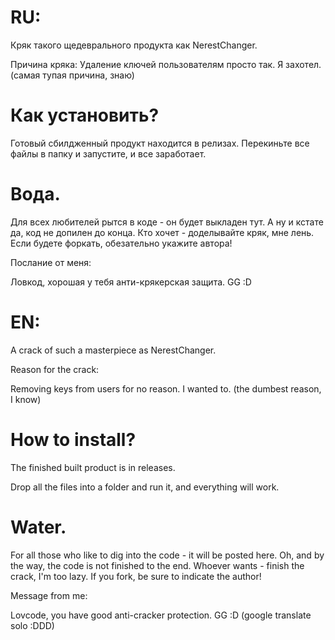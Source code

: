 # RU:

Кряк такого щедеврального продукта как NerestChanger.

Причина кряка: 
Удаление ключей пользователям просто так. 
Я захотел. (самая тупая причина, знаю) 

# Как установить?

Готовый сбилдженный продукт находится в релизах. 
Перекиньте все файлы в папку и запустите, и все заработает.

# Вода.

Для всех любителей рытся в коде - он будет выкладен тут. 
А ну и кстате да, код не допилен до конца. Кто хочет - доделывайте кряк, мне лень. 
Если будете форкать, обезательно укажите автора! 

Послание от меня:

Ловкод, хорошая у тебя анти-крякерская защита. GG :D


# EN:

A crack of such a masterpiece as NerestChanger.

Reason for the crack:

Removing keys from users for no reason. 
I wanted to. (the dumbest reason, I know)

# How to install?

The finished built product is in releases. 

Drop all the files into a folder and run it, and everything will work.

# Water.

For all those who like to dig into the code - it will be posted here. 
Oh, and by the way, the code is not finished to the end. Whoever wants - finish the crack, I'm too lazy. 
If you fork, be sure to indicate the author! 

Message from me:

Lovcode, you have good anti-cracker protection. GG :D
(google translate solo :DDD)

